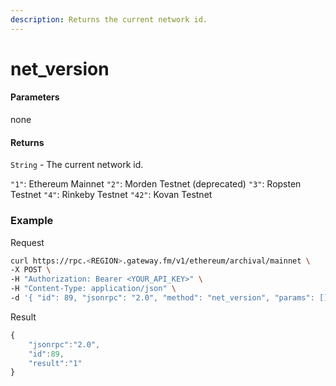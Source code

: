 ```yaml
---
description: Returns the current network id.
---
```


# net_version

#### **Parameters**

none

#### **Returns**

`String` - The current network id.

`"1"`: Ethereum Mainnet
`"2"`: Morden Testnet (deprecated)
`"3"`: Ropsten Testnet
`"4"`: Rinkeby Testnet
`"42"`: Kovan Testnet

### **Example**
Request

```bash
curl https://rpc.<REGION>.gateway.fm/v1/ethereum/archival/mainnet \
-X POST \
-H "Authorization: Bearer <YOUR_API_KEY>" \
-H "Content-Type: application/json" \
-d '{ "id": 89, "jsonrpc": "2.0", "method": "net_version", "params": []}'
```
Result

```javascript
{
    "jsonrpc":"2.0",
    "id":89,
    "result":"1"
}
```
